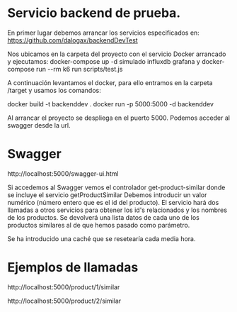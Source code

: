 # Servicio backend de prueba. 

En primer lugar debemos arrancar los servicios especificados en: https://github.com/dalogax/backendDevTest

Nos ubicamos en la carpeta del proyecto con el servicio Docker arrancado y ejecutamos: 
docker-compose up -d simulado influxdb grafana
y 
docker-compose run --rm k6 run scripts/test.js

A continuación levantamos el docker, para ello entramos en la carpeta /target y usamos los comandos: 

docker build -t backenddev .
docker run -p 5000:5000 -d backenddev 

Al arrancar el proyecto se despliega en el puerto 5000. Podemos acceder al swagger desde la url. 

# Swagger
http://localhost:5000/swagger-ui.html


Si accedemos al Swagger vemos el controlador get-product-similar donde se incluye el servicio getProductSimilar
Debemos introducir un valor numérico (número entero que es el id del producto). 
El servicio hará dos llamadas a otros servicios para obtener los id's relacionados y los nombres de los productos. 
Se devolverá una lista datos de cada uno de los productos similares al de que hemos pasado como parámetro. 

Se ha introducido una caché que se resetearía cada media hora. 


# Ejemplos de llamadas
http://localhost:5000/product/1/similar

http://localhost:5000/product/2/similar